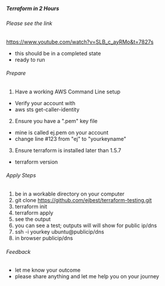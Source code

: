 ##### Terraform in 2 Hours ##### 

###### Please see the link ######

https://www.youtube.com/watch?v=SLB_c_ayRMo&t=7827s

- this should be in a completed state 
- ready to run 

###### Prepare ######

1. Have a working AWS Command Line setup
- Verify your account with 
- aws sts get-caller-identity
2. Ensure you have a ".pem" key file
- mine is called ej.pem on your account
- change line #123 from "ej" to "yourkeyname"
3. Ensure terraform is installed later than 1.5.7
- terraform version

###### Apply Steps ######

1. be in a workable directory on your computer
2. git clone https://github.com/ejbest/terraform-testing.git
3. terraform init 
4. terraform apply 
5. see the output 
6. you can see a test; outputs will will show for public ip/dns 
7. ssh -i yourkey ubuntu@publicip/dns 
8. in browser publicip/dns 

###### Feedback ######
- let me know your outcome 
- please share anything and let me help you on your journey 